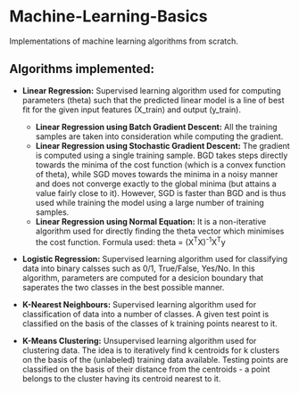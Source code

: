 # Machine-Learning-Basics
Implementations of machine learning algorithms from scratch.

## Algorithms implemented:
- **Linear Regression:**
Supervised learning algorithm used for computing parameters (theta) such that the predicted linear model is a line of best fit for the given input features (X_train) and output (y_train).
  - **Linear Regression using Batch Gradient Descent:**
  All the training samples are taken into consideration while computing the gradient.
  - **Linear Regression using Stochastic Gradient Descent:**
  The gradient is computed using a single training sample.
  BGD takes steps directly towards the minima of the cost function (which is a convex function of theta), while SGD moves         towards the minima in a noisy manner and does not converge exactly to the global minima (but attains a value fairly close to   it). However, SGD is faster than BGD and is thus used while training the model using a large number of training samples.
  - **Linear Regression using Normal Equation:**
  It is a non-iterative algorithm used for directly finding the theta vector which minimises the cost function.
  Formula used: theta = (X<sup>T</sup>X)<sup>-1</sup>X<sup>T</sup>y
  
- **Logistic Regression:**
Supervised learning algorithm used for classifying data into binary calsses such as 0/1, True/False, Yes/No. In this algorithm, parameters are computed for a desicion boundary that saperates the two classes in the best possible manner.
  
- **K-Nearest Neighbours:**
Supervised learning algorithm used for classification of data into a number of classes. A given test point is classified on the basis of the classes of k training points nearest to it.

- **K-Means Clustering:**
Unsupervised learning algorithm used for clustering data. The idea is to iteratively find k centroids for k clusters on the basis of the (unlabeled) training data available. Testing points are classified on the basis of their distance from the centroids - a point belongs to the cluster having its centroid nearest to it.
